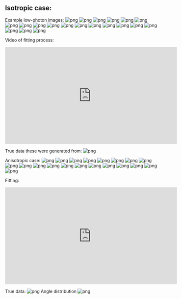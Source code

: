 Isotropic case:
---------------

Example low-photon images:
![png](./datum_000000_None.png)
![png](./datum_000001_None.png)
![png](./datum_000002_None.png)
![png](./datum_000003_None.png)
![png](./datum_000004_None.png)
![png](./datum_000005_None.png)
![png](./datum_000006_None.png)
![png](./datum_000007_None.png)
![png](./datum_000008_None.png)
![png](./datum_000009_None.png)
![png](./datum_000010_None.png)
![png](./datum_000011_None.png)
![png](./datum_000012_None.png)
![png](./datum_000013_None.png)
![png](./datum_000014_None.png)
![png](./datum_000015_None.png)
![png](./datum_000016_None.png)
![png](./datum_000017_None.png)
![png](./datum_000018_None.png)
![png](./datum_000019_None.png)

Video of fitting process:
<iframe width="560" height="315" src="https://www.youtube.com/embed/pqTb3y8Agx4" frameborder="0" allowfullscreen></iframe>

True data these were generated from:
![png](./truth_3d.png)


Anisotropic case:
![png](./datum_000000_dipole.png)
![png](./datum_000001_dipole.png)
![png](./datum_000002_dipole.png)
![png](./datum_000003_dipole.png)
![png](./datum_000004_dipole.png)
![png](./datum_000005_dipole.png)
![png](./datum_000006_dipole.png)
![png](./datum_000007_dipole.png)
![png](./datum_000008_dipole.png)
![png](./datum_000009_dipole.png)
![png](./datum_000010_dipole.png)
![png](./datum_000011_dipole.png)
![png](./datum_000012_dipole.png)
![png](./datum_000013_dipole.png)
![png](./datum_000014_dipole.png)
![png](./datum_000015_dipole.png)
![png](./datum_000016_dipole.png)
![png](./datum_000017_dipole.png)
![png](./datum_000018_dipole.png)
![png](./datum_000019_dipole.png)

Fitting:
<iframe width="560" height="315" src="https://www.youtube.com/embed/RkA5-lhMlLI" frameborder="0" allowfullscreen></iframe>

True data:
![png](./truth_3d_dipole.png)
Angle distribution
![png](./aniso.png)